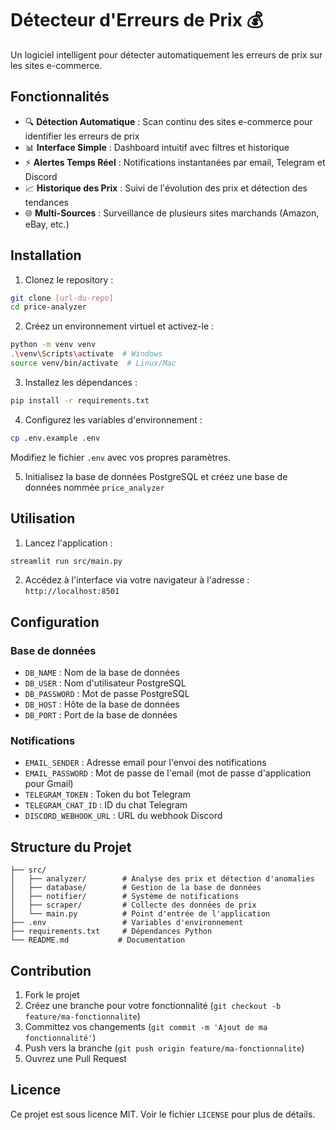 # Détecteur d'Erreurs de Prix 💰

Un logiciel intelligent pour détecter automatiquement les erreurs de prix sur les sites e-commerce.

## Fonctionnalités

- 🔍 **Détection Automatique** : Scan continu des sites e-commerce pour identifier les erreurs de prix
- 📊 **Interface Simple** : Dashboard intuitif avec filtres et historique
- ⚡ **Alertes Temps Réel** : Notifications instantanées par email, Telegram et Discord
- 📈 **Historique des Prix** : Suivi de l'évolution des prix et détection des tendances
- 🌐 **Multi-Sources** : Surveillance de plusieurs sites marchands (Amazon, eBay, etc.)

## Installation

1. Clonez le repository :
```bash
git clone [url-du-repo]
cd price-analyzer
```

2. Créez un environnement virtuel et activez-le :
```bash
python -m venv venv
.\venv\Scripts\activate  # Windows
source venv/bin/activate  # Linux/Mac
```

3. Installez les dépendances :
```bash
pip install -r requirements.txt
```

4. Configurez les variables d'environnement :
```bash
cp .env.example .env
```
Modifiez le fichier `.env` avec vos propres paramètres.

5. Initialisez la base de données PostgreSQL et créez une base de données nommée `price_analyzer`

## Utilisation

1. Lancez l'application :
```bash
streamlit run src/main.py
```

2. Accédez à l'interface via votre navigateur à l'adresse : `http://localhost:8501`

## Configuration

### Base de données
- `DB_NAME` : Nom de la base de données
- `DB_USER` : Nom d'utilisateur PostgreSQL
- `DB_PASSWORD` : Mot de passe PostgreSQL
- `DB_HOST` : Hôte de la base de données
- `DB_PORT` : Port de la base de données

### Notifications
- `EMAIL_SENDER` : Adresse email pour l'envoi des notifications
- `EMAIL_PASSWORD` : Mot de passe de l'email (mot de passe d'application pour Gmail)
- `TELEGRAM_TOKEN` : Token du bot Telegram
- `TELEGRAM_CHAT_ID` : ID du chat Telegram
- `DISCORD_WEBHOOK_URL` : URL du webhook Discord

## Structure du Projet

```
├── src/
│   ├── analyzer/        # Analyse des prix et détection d'anomalies
│   ├── database/        # Gestion de la base de données
│   ├── notifier/        # Système de notifications
│   ├── scraper/         # Collecte des données de prix
│   └── main.py          # Point d'entrée de l'application
├── .env                 # Variables d'environnement
├── requirements.txt     # Dépendances Python
└── README.md           # Documentation
```

## Contribution

1. Fork le projet
2. Créez une branche pour votre fonctionnalité (`git checkout -b feature/ma-fonctionnalite`)
3. Committez vos changements (`git commit -m 'Ajout de ma fonctionnalité'`)
4. Push vers la branche (`git push origin feature/ma-fonctionnalite`)
5. Ouvrez une Pull Request

## Licence

Ce projet est sous licence MIT. Voir le fichier `LICENSE` pour plus de détails.